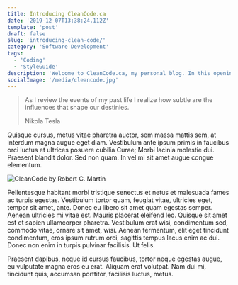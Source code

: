 ```yaml
---
title: Introducing CleanCode.ca
date: '2019-12-07T13:38:24.112Z'
template: 'post'
draft: false
slug: 'introducing-clean-code/'
category: 'Software Development'
tags:
  - 'Coding'
  - 'StyleGuide'
description: 'Welcome to CleanCode.ca, my personal blog. In this opening post we delve into the motivation behind the blog name and my journey into technology.'
socialImage: '/media/cleancode.jpg'
---
```


> As I review the events of my past life I realize how subtle are the influences that shape our destinies.
>
> Nikola Tesla

Quisque cursus, metus vitae pharetra auctor, sem massa mattis sem, at interdum magna augue eget diam. Vestibulum ante ipsum primis in faucibus orci luctus et ultrices posuere cubilia Curae; Morbi lacinia molestie dui. Praesent blandit dolor. Sed non quam. In vel mi sit amet augue congue elementum.

![CleanCode by Robert C. Martin](/media/cleancode.jpg)

Pellentesque habitant morbi tristique senectus et netus et malesuada fames ac turpis egestas. Vestibulum tortor quam, feugiat vitae, ultricies eget, tempor sit amet, ante. Donec eu libero sit amet quam egestas semper. Aenean ultricies mi vitae est. Mauris placerat eleifend leo. Quisque sit amet est et sapien ullamcorper pharetra. Vestibulum erat wisi, condimentum sed, commodo vitae, ornare sit amet, wisi. Aenean fermentum, elit eget tincidunt condimentum, eros ipsum rutrum orci, sagittis tempus lacus enim ac dui. Donec non enim in turpis pulvinar facilisis. Ut felis.

Praesent dapibus, neque id cursus faucibus, tortor neque egestas augue, eu vulputate magna eros eu erat. Aliquam erat volutpat. Nam dui mi, tincidunt quis, accumsan porttitor, facilisis luctus, metus.
